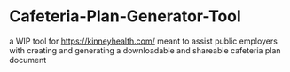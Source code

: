# Cafeteria-Plan-Generator-Tool
a WIP tool for https://kinneyhealth.com/  meant to assist public employers with creating and generating a downloadable and shareable cafeteria plan document
